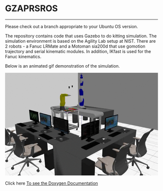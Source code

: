 


# GZAPRSROS

----

Please check out a branch appropriate to your Ubuntu OS version.

The repository contains code that uses Gazebo to do kitting simulation. 
The simulation environment is based on the Agility Lab setup at NIST.
There are 2 robots - a Fanuc LRMate and a Motoman sia200d that use gomotion
trajectory and serial kinematic modules. In addition, IKfast is used for the
Fanuc kinematics.

Below is an animated gif demonstration of the simulation.

![Figure1](./images/gzaprsros_image2.gif)

Click here
[To see the Doxygen Documentation](https://usnistgov.github.io/gzaprsros)













